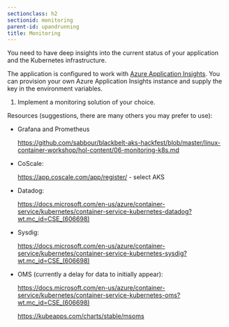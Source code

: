 ```yaml
---
sectionclass: h2
sectionid: monitoring
parent-id: upandrunning
title: Monitoring
---
```


You need to have deep insights into the current status of your application and
the Kubernetes infrastructure.

The application is configured to work with [Azure Application Insights](https://docs.microsoft.com/en-us/azure/application-insights/app-insights-overview?wt.mc_id=CSE_(606698)). You can provision your own Azure Application Insights instance and supply the key in the environment variables.

1.  Implement a monitoring solution of your choice. 

Resources (suggestions, there are many others you may prefer to use):

-   Grafana and Prometheus

    <https://github.com/sabbour/blackbelt-aks-hackfest/blob/master/linux-container-workshop/hol-content/06-monitoring-k8s.md>

-   CoScale:

    <https://app.coscale.com/app/register/> - select AKS

-   Datadog:

    <https://docs.microsoft.com/en-us/azure/container-service/kubernetes/container-service-kubernetes-datadog?wt.mc_id=CSE_(606698)>

-   Sysdig:
   
    <https://docs.microsoft.com/en-us/azure/container-service/kubernetes/container-service-kubernetes-sysdig?wt.mc_id=CSE_(606698)>

-   OMS (currently a delay for data to initially appear):

    <https://docs.microsoft.com/en-us/azure/container-service/kubernetes/container-service-kubernetes-oms?wt.mc_id=CSE_(606698)>

    <https://kubeapps.com/charts/stable/msoms>
